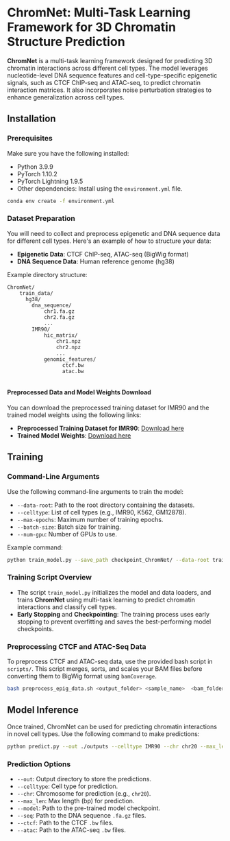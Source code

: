 # ChromNet: Multi-Task Learning Framework for 3D Chromatin Structure Prediction

**ChromNet** is a multi-task learning framework designed for predicting 3D chromatin interactions across different cell types. The model leverages nucleotide-level DNA sequence features and cell-type-specific epigenetic signals, such as CTCF ChIP-seq and ATAC-seq, to predict chromatin interaction matrices. It also incorporates noise perturbation strategies to enhance generalization across cell types.



## Installation

### Prerequisites

Make sure you have the following installed:

- Python 3.9.9
- PyTorch 1.10.2
- PyTorch Lightning 1.9.5
- Other dependencies: Install using the `environment.yml` file.

```bash
conda env create -f environment.yml
```

### Dataset Preparation

You will need to collect and preprocess epigenetic and DNA sequence data for different cell types. Here's an example of how to structure your data:

- **Epigenetic Data**: CTCF ChIP-seq, ATAC-seq (BigWig format)
- **DNA Sequence Data**: Human reference genome (hg38)

Example directory structure:

```text
ChromNet/
    train_data/
      hg38/
		dna_sequence/
			chr1.fa.gz
			chr2.fa.gz
			...
		IMR90/
			hic_matrix/
				chr1.npz
				chr2.npz
				...
			genomic_features/
                  ctcf.bw
                  atac.bw


```

#### Preprocessed Data and Model Weights Download

You can download the preprocessed training dataset for IMR90 and the trained model weights using the following links:

- **Preprocessed Training Dataset for IMR90**: [Download here](https://drive.google.com/file/d/1qderzhKB9yQK2NmQrcVOYTjFLG2ycnkG/view?usp=drive_link)
- **Trained Model Weights**: [Download here](https://drive.google.com/file/d/1OG9VW8G_zjCO_a-IVuCU-juOsLfbch8r/view?usp=drive_link)

## Training

### Command-Line Arguments

Use the following command-line arguments to train the model:

- `--data-root`: Path to the root directory containing the datasets.
- `--celltype`: List of cell types (e.g., IMR90, K562, GM12878).
- `--max-epochs`: Maximum number of training epochs.
- `--batch-size`: Batch size for training.
- `--num-gpu`: Number of GPUs to use.

Example command:

```bash
python train_model.py --save_path checkpoint_ChromNet/ --data-root train_data/ --assembly hg38 --celltype IMR90 K562 IMR90_noise --num-gpu 1 --batch-size 4  --save-top-n 1
```

### Training Script Overview

- The script `train_model.py` initializes the model and data loaders, and trains **ChromNet** using multi-task learning to predict chromatin interactions and classify cell types.
- **Early Stopping** and **Checkpointing**: The training process uses early stopping to prevent overfitting and saves the best-performing model checkpoints.

### Preprocessing CTCF and ATAC-Seq Data

To preprocess CTCF and ATAC-seq data, use the provided bash script in `scripts/`. This script merges, sorts, and scales your BAM files before converting them to BigWig format using `bamCoverage`.

```bash
bash preprocess_epig_data.sh <output_folder> <sample_name>  <bam_folder>
```

## Model Inference

Once trained, ChromNet can be used for predicting chromatin interactions in novel cell types. Use the following command to make predictions:

```bash
python predict.py --out ./outputs --celltype IMR90 --chr chr20 --max_len 64444167 --model ./checkpoints/ChromNet_model_weights.ckpt --seq ./train_data/hg38/dna_sequence --ctcf ./train_data/hg38/IMR90/genomic_features/ctcf.bw --atac ./train_data/hg38/IMR90/genomic_features/atac.bw
```

### Prediction Options

- `--out`: Output directory to store the predictions.
- `--celltype`: Cell type for prediction.
- `--chr`: Chromosome for prediction (e.g., `chr20`).
- `--max_len`: Max length (bp) for prediction.
- `--model`: Path to the pre-trained model checkpoint.
- `--seq`: Path to the DNA sequence `.fa.gz` files.
- `--ctcf`: Path to the CTCF `.bw` files.
- `--atac`: Path to the ATAC-seq `.bw` files.